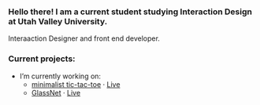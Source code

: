 ### Hello there! I am a current student studying Interaction Design at Utah Valley University. 
Interaaction Designer and front end developer.

### Current projects:
- I’m currently working on:
  - [minimalist tic-tac-toe](https://github.com/hunterbastian/minimalist-tictactoe) · [Live](https://minimalist-tic-tac-toe.netlify.app)
  - [GlassNet](https://github.com/hunterbastian/glassnet) · [Live](https://glassnet.vercel.app)






<!--
**hunterbastian/hunterbastian** is a ✨ _special_ ✨ repository because its `README.md` (this file) appears on your GitHub profile.

Here are some ideas to get you started:

- 🔭 I’m currently working on ...
- 🌱 I’m currently learning design systems.
- 🤔 I’m looking for help with ...
- 💬 Ask me about ...
- 📫 How to reach me: ...
- 😄 Pronouns: ...
- ⚡ Fun fact: ...
-->
